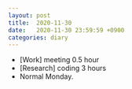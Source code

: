 ```yaml
---
layout: post
title:  2020-11-30
date:   2020-11-30 23:59:59 +0900
categories: diary
---
```


- [Work] meeting 0.5 hour
- [Research] coding 3 hours
- Normal Monday.
